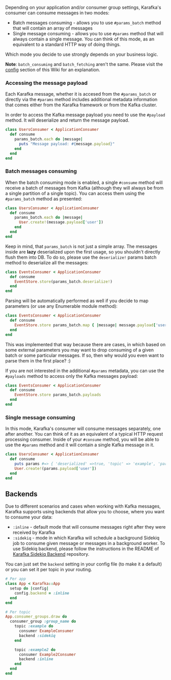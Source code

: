 Depending on your application and/or consumer group settings, Karafka's consumer can consume messages in two modes:

* Batch messages consuming - allows you to use ```#params_batch``` method that will contain an array of messages
* Single message consuming - allows you to use ```#params``` method that will always contain a single message. You can think of this mode, as an equivalent to a standard HTTP way of doing things.

Which mode you decide to use strongly depends on your business logic.

**Note**: ```batch_consuming``` and ```batch_fetching``` aren't the same. Please visit the [config](https://github.com/karafka/karafka/wiki/Configuration) section of this Wiki for an explanation.

### Accessing the message payload

Each Karafka message, whether it is accesed from the ```#params_batch``` or directly via the ```#params``` method includes additional metadata information that comes either from the Karafka framework or from the Kafka cluster.

In order to access the Kafka message payload you need to use the `#payload` method. It will deserialize and return the message payload.

```ruby
class UsersConsumer < ApplicationConsumer
  def consume
    params_batch.each do |message|
      puts "Message payload: #{message.payload}"
    end
  end
end
```

### Batch messages consuming

When the batch consuming mode is enabled, a single ```#consume``` method will receive a batch of messages from Kafka (although they will always be from a single partition of a single topic). You can access them using the ```#params_batch``` method as presented:

```ruby
class UsersConsumer < ApplicationConsumer
  def consume
    params_batch.each do |message|
      User.create!(message.payload['user'])
    end
  end
end
```

Keep in mind, that ```params_batch``` is not just a simple array. The messages inside are **lazy** deserialized upon the first usage, so you shouldn't directly flush them into DB. To do so, please use the ```deserialize!``` params batch method to deserialize all the messages:

```ruby
class EventsConsumer < ApplicationConsumer
  def consume
    EventStore.store(params_batch.deserialize!)
  end
end
```

Parsing will be automatically performed as well if you decide to map parameters (or use any Enumerable module method):

```ruby
class EventsConsumer < ApplicationConsumer
  def consume
    EventStore.store params_batch.map { |message| message.payload['user'] }
  end
end
```

This was implemented that way because there are cases, in which based on some external parameters you may want to drop consuming of a given batch or some particular messages. If so, then why would you even want to parse them in the first place? :)

If you are not interested in the additional `#params` metadata, you can use the `#payloads` method to access only the Kafka messages payload:

```ruby
class EventsConsumer < ApplicationConsumer
  def consume
    EventStore.store params_batch.payloads
  end
end
```

### Single message consuming

In this mode, Karafka's consumer will consume messages separately, one after another. You can think of it as an equivalent of a typical HTTP request processing consumer. Inside of your ```#consume``` method, you will be able to use the ```#params``` method and it will contain a single Kafka message in it.

```ruby
class UsersConsumer < ApplicationConsumer
  def consume
    puts params #=> { 'deserialized' =>true, 'topic' => 'example', 'partition' => 0, ... }
    User.create!(params.payload['user'])
  end
end
```

## Backends

Due to different scenarios and cases when working with Kafka messages, Karafka supports using backends that allow you to choose, where you want to consume your data:

* ```:inline``` - default mode that will consume messages right after they were received by Karafka
* ```:sidekiq``` - mode in which Karafka will schedule a background Sidekiq job to consume given message or messages in a background worker. To use Sidekiq backend, please follow the instructions in the README of [Karafka Sidekiq Backend](https://github.com/karafka/karafka-sidekiq-backend) repository.

You can just set the ```backend``` setting in your config file (to make it a default) or you can set it per topic in your routing.

```ruby
# Per app
class App < Karafka::App
  setup do |config|
    config.backend = :inline
  end
end

# Per topic
App.consumer_groups.draw do
  consumer_group :group_name do
    topic :example do
      consumer ExampleConsumer
      backend :sidekiq
    end

    topic :example2 do
      consumer Example2Consumer
      backend :inline
    end
  end
end
```
